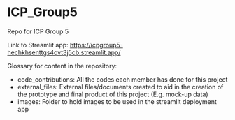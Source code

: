 # ICP_Group5
Repo for ICP Group 5

Link to Streamlit app: https://icpgroup5-hechkhsenttgs4ovt3j5cb.streamlit.app/

Glossary for content in the repository:
- code_contributions: All the codes each member has done for this project
- external_files: External files/documents created to aid in the creation of the prototype and final product of this project (E.g. mock-up data)
- images: Folder to hold images to be used in the streamlit deployment app
